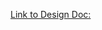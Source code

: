 [Link to Design Doc:](https://docs.google.com/presentation/d/1DMntNB_ZepUWKS3he0hVkkVhehXqq2pi3dzvblq9foc/edit?usp=sharing)
